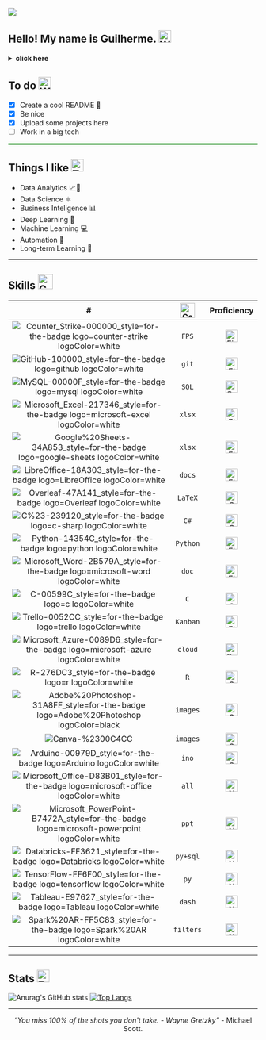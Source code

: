 <p align="left">
  <img src="https://github.com/guirey/guirey/assets/101655014/8aafb76b-ec96-488a-9f53-85a2bed98389">
</p>


## Hello! My name is Guilherme. <img src="https://raw.githubusercontent.com/Tarikul-Islam-Anik/Animated-Fluent-Emojis/master/Emojis/Hand%20gestures/Waving%20Hand.png" alt="Waving Hand" width="25" height="25" />

<details>
<summary><b>click here</b></summary>
    <tt>Welcome to my Github.</tt>  <img src="https://raw.githubusercontent.com/Tarikul-Islam-Anik/Animated-Fluent-Emojis/master/Emojis/Smilies/Green%20Heart.png" alt="Green Heart" width="30" height="30" />
  
  ```JavaScript
    const rey = {
      pronouns: "He" | "Him",
      code: ["Python", "C", "R", "SQL", "C#"],
      askMeAbout: ["machine learning", "data analytics", "business inteligence", "tech", "data science", "pokemon", "brazilian football"],
      technologies: {
        Python: ["Jupyter", "PyCharm"],
        R: ["Rstudio"],
        multi: ["Databricks", "VScode", "Visual Studio"],
        databases: ["oracle", "MySql", "sqlite"],
        misc: ["selenium", "open-cv", "pandas", "Tableau", "bigquery"]
        },
      currentFocus: "growing development in data analysis",
      funFact: "There are two ways to write error-free programs, only the third one works."
      };
```
<!--
https://github.com/guirey/guirey/assets/101655014/95dc7bba-1a41-45f4-abe3-91219821e7dc
-->
<p align="center">
  <img src="https://github.com/guirey/guirey/assets/101655014/2258eef2-9e35-45f3-9f58-13651c128bbe" alt="Writing Hand" width="35" height="35"/>
  <br>
  <b>try me</b> 
  <br>
  <a href="https://linktr.ee/guilhermerey">
    <img src="https://github.com/guirey/guirey/assets/101655014/5af7b61f-1570-4e0e-a30d-7dea73461afd">
  </a>
  <a href="https://linkedin.com/guilherme-rey">
    <img src="https://github.com/guirey/guirey/assets/101655014/6f40adaf-5b8a-4ac1-9487-6713138925a7">
  </a>
</p>

</details>




## To do <img src="https://raw.githubusercontent.com/Tarikul-Islam-Anik/Animated-Fluent-Emojis/master/Emojis/Hand%20gestures/Writing%20Hand.png" alt="Writing Hand" width="25" height="25" />
- [x] Create a cool README :tada:
- [x] Be nice
- [x] Upload some projects here 
- [ ] Work in a big tech 

<hr style="border:0.5px solid green">

## Things I like <img src="https://raw.githubusercontent.com/Tarikul-Islam-Anik/Animated-Fluent-Emojis/master/Emojis/People%20with%20professions/Technologist%20Light%20Skin%20Tone.png" alt="Technologist Light Skin Tone" width="25" height="25" />
* Data Analytics 📈🔎
* Data Science ⚛︎
* Business Inteligence 📊
* Deep Learning 🧐
* Machine Learning 💻
* Automation 🤖
* Long-term Learning 🌱

<hr/>

## Skills <img src="https://github.com/guirey/guirey/assets/101655014/b7d0f259-e749-4817-b89d-b2e8a7c7c7e8" alt="Cute Charmander" width="30" height="30"/>


| # | <img src="https://github.com/guirey/guirey/assets/101655014/41b39998-16bb-469e-ad26-ce03470665d7" alt="Code Cat" width="30" height="30" /> | Proficiency  |
| :---:         |     :---:      |          :---: |
| ![Counter_Strike-000000_style=for-the-badge logo=counter-strike logoColor=white](https://github.com/guirey/guirey/assets/101655014/aecbd574-c3b7-49c7-8e02-7509ee952b19) | `FPS`     | <img src="https://raw.githubusercontent.com/Tarikul-Islam-Anik/Animated-Fluent-Emojis/master/Emojis/Travel%20and%20places/Fire.png" alt="Fire" width="25" height="25" />     |
| ![GitHub-100000_style=for-the-badge logo=github logoColor=white](https://github.com/guirey/guirey/assets/101655014/20665d4c-76f9-4bd8-b6e9-8007d8d9fa0c) | `git`       | <img src="https://raw.githubusercontent.com/Tarikul-Islam-Anik/Animated-Fluent-Emojis/master/Emojis/Hand%20gestures/Flexed%20Biceps.png" alt="Flexed Biceps" width="25" height="25" />       |
| ![MySQL-00000F_style=for-the-badge logo=mysql logoColor=white](https://github.com/guirey/guirey/assets/101655014/cb4f2055-3e1a-4865-b38e-864b4b9aa869)   | `SQL`      | <img src="https://raw.githubusercontent.com/Tarikul-Islam-Anik/Animated-Fluent-Emojis/master/Emojis/Hand%20gestures/Call%20Me%20Hand.png" alt="Call Me Hand" width="25" height="25" />     |
| ![Microsoft_Excel-217346_style=for-the-badge logo=microsoft-excel logoColor=white](https://github.com/guirey/guirey/assets/101655014/61d960b0-e1bd-4c9e-9de1-ee6748eb4e37)    | `xlsx`        | <img src="https://raw.githubusercontent.com/Tarikul-Islam-Anik/Animated-Fluent-Emojis/master/Emojis/Hand%20gestures/Flexed%20Biceps.png" alt="Flexed Biceps" width="25" height="25" />       |
| ![Google%20Sheets-34A853_style=for-the-badge logo=google-sheets logoColor=white](https://github.com/guirey/guirey/assets/101655014/da713199-4a08-40b4-9e76-ebeaa4c39716)   | `xlsx`      | <img src="https://raw.githubusercontent.com/Tarikul-Islam-Anik/Animated-Fluent-Emojis/master/Emojis/Hand%20gestures/Flexed%20Biceps.png" alt="Flexed Biceps" width="25" height="25" />     |
| ![LibreOffice-18A303_style=for-the-badge logo=LibreOffice logoColor=white](https://github.com/guirey/guirey/assets/101655014/1395ff70-0fdc-4d38-8e3d-0bbeecbca5bc)     |  `docs`        | <img src="https://raw.githubusercontent.com/Tarikul-Islam-Anik/Animated-Fluent-Emojis/master/Emojis/Hand%20gestures/Flexed%20Biceps.png" alt="Flexed Biceps" width="25" height="25" />       |
| ![Overleaf-47A141_style=for-the-badge logo=Overleaf logoColor=white](https://github.com/guirey/guirey/assets/101655014/7add704b-e06d-4bcd-816f-09d9733d0efe)     | `LaTeX`        | <img src="https://raw.githubusercontent.com/Tarikul-Islam-Anik/Animated-Fluent-Emojis/master/Emojis/Smilies/Smiling%20Face.png" alt="Smiling Face" width="25" height="25" />       |
| ![C%23-239120_style=for-the-badge logo=c-sharp logoColor=white](https://github.com/guirey/guirey/assets/101655014/5db7fb3a-a6bf-418d-8685-4aead0975c20)     | `C#`        | <img src="https://raw.githubusercontent.com/Tarikul-Islam-Anik/Animated-Fluent-Emojis/master/Emojis/Smilies/Confused%20Face.png" alt="Confused Face" width="25" height="25" />       |
| ![Python-14354C_style=for-the-badge logo=python logoColor=white](https://github.com/guirey/guirey/assets/101655014/9c8e2d88-0ca5-416d-beee-62b739bfc1fb)     | `Python`        | <img src="https://raw.githubusercontent.com/Tarikul-Islam-Anik/Animated-Fluent-Emojis/master/Emojis/Hand%20gestures/Flexed%20Biceps.png" alt="Flexed Biceps" width="25" height="25" />      |
| ![Microsoft_Word-2B579A_style=for-the-badge logo=microsoft-word logoColor=white](https://github.com/guirey/guirey/assets/101655014/d7e7d598-3c15-4b7f-9d77-7073028e0d3c)     | `doc`        | <img src="https://raw.githubusercontent.com/Tarikul-Islam-Anik/Animated-Fluent-Emojis/master/Emojis/Hand%20gestures/Flexed%20Biceps.png" alt="Flexed Biceps" width="25" height="25" />      |
| ![C-00599C_style=for-the-badge logo=c logoColor=white](https://github.com/guirey/guirey/assets/101655014/8845ec6b-dec9-4246-bbcc-1f2c1fcd678e)     | `C`        | <img src="https://raw.githubusercontent.com/Tarikul-Islam-Anik/Animated-Fluent-Emojis/master/Emojis/Smilies/Smiling%20Face.png" alt="Smiling Face" width="25" height="25" />      |
| ![Trello-0052CC_style=for-the-badge logo=trello logoColor=white](https://github.com/guirey/guirey/assets/101655014/3aeb7e90-0e32-4b14-9080-9b620f7e99c9)     | `Kanban`        | <img src="https://raw.githubusercontent.com/Tarikul-Islam-Anik/Animated-Fluent-Emojis/master/Emojis/Hand%20gestures/Flexed%20Biceps.png" alt="Flexed Biceps" width="25" height="25" />      |
| ![Microsoft_Azure-0089D6_style=for-the-badge logo=microsoft-azure logoColor=white](https://github.com/guirey/guirey/assets/101655014/9486bb3a-5fbe-460c-808d-e32e506cfb34)     | `cloud`        | <img src="https://raw.githubusercontent.com/Tarikul-Islam-Anik/Animated-Fluent-Emojis/master/Emojis/People/Baby.png" alt="Baby" width="25" height="25" />      |
| ![R-276DC3_style=for-the-badge logo=r logoColor=white](https://github.com/guirey/guirey/assets/101655014/024e9040-7cc9-45ed-bee1-73006a7d597d) | `R`        | <img src="https://raw.githubusercontent.com/Tarikul-Islam-Anik/Animated-Fluent-Emojis/master/Emojis/Smilies/Smiling%20Face.png" alt="Smiling Face" width="25" height="25" />      |
| ![Adobe%20Photoshop-31A8FF_style=for-the-badge logo=Adobe%20Photoshop logoColor=black](https://github.com/guirey/guirey/assets/101655014/965686d9-7e71-40a9-86ea-0ff135d8ef4b)     | `images`        | <img src="https://raw.githubusercontent.com/Tarikul-Islam-Anik/Animated-Fluent-Emojis/master/Emojis/Smilies/Smiling%20Face.png" alt="Smiling Face" width="25" height="25" />      |
| ![Canva-%2300C4CC](https://github.com/guirey/guirey/assets/101655014/75e054bc-2331-4a68-a7e8-19119503c271)     | `images`        | <img src="https://raw.githubusercontent.com/Tarikul-Islam-Anik/Animated-Fluent-Emojis/master/Emojis/Smilies/Smiling%20Face.png" alt="Smiling Face" width="25" height="25" />      |
| ![Arduino-00979D_style=for-the-badge logo=Arduino logoColor=white](https://github.com/guirey/guirey/assets/101655014/0cefb994-3499-4c8b-95d7-f6984bf6a700)     | `ino`        | <img src="https://raw.githubusercontent.com/Tarikul-Islam-Anik/Animated-Fluent-Emojis/master/Emojis/Smilies/Smiling%20Face.png" alt="Smiling Face" width="25" height="25" />      |
| ![Microsoft_Office-D83B01_style=for-the-badge logo=microsoft-office logoColor=white](https://github.com/guirey/guirey/assets/101655014/bab52aa0-e9b2-455b-893b-22b8b83874a1)     | `all`        | <img src="https://raw.githubusercontent.com/Tarikul-Islam-Anik/Animated-Fluent-Emojis/master/Emojis/Smilies/Nerd%20Face.png" alt="Nerd Face" width="25" height="25" />      |
| ![Microsoft_PowerPoint-B7472A_style=for-the-badge logo=microsoft-powerpoint logoColor=white](https://github.com/guirey/guirey/assets/101655014/3d13ef6f-c579-4cd2-9845-770f4fa68ab7)     | `ppt`        | <img src="https://raw.githubusercontent.com/Tarikul-Islam-Anik/Animated-Fluent-Emojis/master/Emojis/Smilies/Nerd%20Face.png" alt="Nerd Face" width="25" height="25" />      |
| ![Databricks-FF3621_style=for-the-badge logo=Databricks logoColor=white](https://github.com/guirey/guirey/assets/101655014/dd7e5f92-a384-4362-9516-75eaeb2f4dc7)     | `py+sql`        | <img src="https://raw.githubusercontent.com/Tarikul-Islam-Anik/Animated-Fluent-Emojis/master/Emojis/Smilies/Nerd%20Face.png" alt="Nerd Face" width="25" height="25" />      |
| ![TensorFlow-FF6F00_style=for-the-badge logo=tensorflow logoColor=white](https://github.com/guirey/guirey/assets/101655014/b1e7e06c-91d8-4afe-b2bd-9f0a2aabecf3)     | `py`        | <img src="https://raw.githubusercontent.com/Tarikul-Islam-Anik/Animated-Fluent-Emojis/master/Emojis/Smilies/Nerd%20Face.png" alt="Nerd Face" width="25" height="25" />      |
| ![Tableau-E97627_style=for-the-badge logo=Tableau logoColor=white](https://github.com/guirey/guirey/assets/101655014/f67507fb-0da0-469c-bb2f-706ffae24883)     | `dash`        | <img src="https://raw.githubusercontent.com/Tarikul-Islam-Anik/Animated-Fluent-Emojis/master/Emojis/Smilies/Nerd%20Face.png" alt="Nerd Face" width="25" height="25" />      |
| ![Spark%20AR-FF5C83_style=for-the-badge logo=Spark%20AR logoColor=white](https://github.com/guirey/guirey/assets/101655014/478a086b-88ea-45eb-bb43-0eca6fd878cd)     | `filters`        | <img src="https://raw.githubusercontent.com/Tarikul-Islam-Anik/Animated-Fluent-Emojis/master/Emojis/Smilies/Nerd%20Face.png" alt="Nerd Face" width="25" height="25" />      |


<hr/>

## Stats <img src="https://raw.githubusercontent.com/Tarikul-Islam-Anik/Animated-Fluent-Emojis/master/Emojis/Activities/Bullseye.png" alt="Bullseye" width="25" height="25" />

![Anurag's GitHub stats](https://github-readme-stats.vercel.app/api?username=guirey&show_icons=true&theme=dark)  [![Top Langs](https://github-readme-stats.vercel.app/api/top-langs/?username=guirey&layout=compact&theme=dark)](https://github.com/guirey/github-readme-stats)

<hr/>

<!--
![image](https://github.com/guirey/guirey/assets/101655014/4c0d9413-5465-43ff-aef8-e8d6d1c2d325) exemplo

# emojis animados
<img src="https://raw.githubusercontent.com/Tarikul-Islam-Anik/Animated-Fluent-Emojis/master/Emojis/Smilies/Face%20with%20Raised%20Eyebrow.png" alt="Face with Raised Eyebrow" width="25" height="25" /> na duvida
<img src="https://raw.githubusercontent.com/Tarikul-Islam-Anik/Animated-Fluent-Emojis/master/Emojis/Smilies/Green%20Heart.png" alt="Green Heart" width="25" height="25" /> core verde
<img src="https://raw.githubusercontent.com/Tarikul-Islam-Anik/Animated-Fluent-Emojis/master/Emojis/Smilies/Smiling%20Face.png" alt="Smiling Face" width="25" height="25" />
<img src="https://raw.githubusercontent.com/Tarikul-Islam-Anik/Animated-Fluent-Emojis/master/Emojis/Hand%20gestures/Call%20Me%20Hand.png" alt="Call Me Hand" width="25" height="25" />
<img src="https://raw.githubusercontent.com/Tarikul-Islam-Anik/Animated-Fluent-Emojis/master/Emojis/Hand%20gestures/Flexed%20Biceps.png" alt="Flexed Biceps" width="25" height="25" />
<img src="https://raw.githubusercontent.com/Tarikul-Islam-Anik/Animated-Fluent-Emojis/master/Emojis/Hand%20gestures/Flexed%20Biceps.png" alt="Flexed Biceps" width="25" height="25" />
<img src="https://raw.githubusercontent.com/Tarikul-Islam-Anik/Animated-Fluent-Emojis/master/Emojis/Hand%20gestures/Waving%20Hand.png" alt="Waving Hand" width="25" height="25" />
<img src="https://raw.githubusercontent.com/Tarikul-Islam-Anik/Animated-Fluent-Emojis/master/Emojis/Animals/Pig%20Nose.png" alt="Pig Nose" width="25" height="25" />
<img src="https://raw.githubusercontent.com/Tarikul-Islam-Anik/Animated-Fluent-Emojis/master/Emojis/Animals/Pig%20Face.png" alt="Pig Face" width="25" height="25" />
<img src="https://raw.githubusercontent.com/Tarikul-Islam-Anik/Animated-Fluent-Emojis/master/Emojis/Symbols/Baby%20Symbol.png" alt="Baby Symbol" width="25" height="25" />
<img src="https://raw.githubusercontent.com/Tarikul-Islam-Anik/Animated-Fluent-Emojis/master/Emojis/Symbols/Top%20Arrow.png" alt="Top Arrow" width="25" height="25" />
<img src="https://raw.githubusercontent.com/Tarikul-Islam-Anik/Animated-Fluent-Emojis/master/Emojis/Travel%20and%20places/Fire.png" alt="Fire" width="25" height="25" />
<img src="https://raw.githubusercontent.com/Tarikul-Islam-Anik/Animated-Fluent-Emojis/master/Emojis/Travel%20and%20places/Rocket.png" alt="Rocket" width="25" height="25" />
<img src="https://raw.githubusercontent.com/Tarikul-Islam-Anik/Animated-Fluent-Emojis/master/Emojis/People%20with%20professions/Technologist%20Light%20Skin%20Tone.png" alt="Technologist Light Skin Tone" width="25" height="25" />
![Nerd Face](https://github.com/guirey/guirey/assets/101655014/f304e588-6d7d-4be6-85a5-592fdea0cbe6)
-->

<!--
# badges das ferramentas
![Google%20Sheets-34A853_style=for-the-badge logo=google-sheets logoColor=white](https://github.com/guirey/guirey/assets/101655014/da713199-4a08-40b4-9e76-ebeaa4c39716)
![LibreOffice-18A303_style=for-the-badge logo=LibreOffice logoColor=white](https://github.com/guirey/guirey/assets/101655014/1395ff70-0fdc-4d38-8e3d-0bbeecbca5bc)
![Microsoft_Excel-217346_style=for-the-badge logo=microsoft-excel logoColor=white](https://github.com/guirey/guirey/assets/101655014/61d960b0-e1bd-4c9e-9de1-ee6748eb4e37)
![Microsoft_PowerPoint-B7472A_style=for-the-badge logo=microsoft-powerpoint logoColor=white](https://github.com/guirey/guirey/assets/101655014/3d13ef6f-c579-4cd2-9845-770f4fa68ab7)
![Microsoft_Word-2B579A_style=for-the-badge logo=microsoft-word logoColor=white](https://github.com/guirey/guirey/assets/101655014/d7e7d598-3c15-4b7f-9d77-7073028e0d3c)
![Overleaf-47A141_style=for-the-badge logo=Overleaf logoColor=white](https://github.com/guirey/guirey/assets/101655014/7add704b-e06d-4bcd-816f-09d9733d0efe)
![Trello-0052CC_style=for-the-badge logo=trello logoColor=white](https://github.com/guirey/guirey/assets/101655014/3aeb7e90-0e32-4b14-9080-9b620f7e99c9)
![Arduino-00979D_style=for-the-badge logo=Arduino logoColor=white](https://github.com/guirey/guirey/assets/101655014/0cefb994-3499-4c8b-95d7-f6984bf6a700)
![GitHub-100000_style=for-the-badge logo=github logoColor=white](https://github.com/guirey/guirey/assets/101655014/20665d4c-76f9-4bd8-b6e9-8007d8d9fa0c)
![Kaggle-20BEFF_style=for-the-badge logo=Kaggle logoColor=white](https://github.com/guirey/guirey/assets/101655014/ddad226a-0382-4e4e-907a-75071dbe3cc5)
![LinkedIn-0077B5_style=for-the-badge logo=linkedin logoColor=white](https://github.com/guirey/guirey/assets/101655014/6f40adaf-5b8a-4ac1-9487-6713138925a7)
![linktree-39E09B_style=for-the-badge logo=linktree logoColor=white](https://github.com/guirey/guirey/assets/101655014/5af7b61f-1570-4e0e-a30d-7dea73461afd)
![C%23-239120_style=for-the-badge logo=c-sharp logoColor=white](https://github.com/guirey/guirey/assets/101655014/5db7fb3a-a6bf-418d-8685-4aead0975c20)
![Python-14354C_style=for-the-badge logo=python logoColor=white](https://github.com/guirey/guirey/assets/101655014/9c8e2d88-0ca5-416d-beee-62b739bfc1fb)
![C-00599C_style=for-the-badge logo=c logoColor=white](https://github.com/guirey/guirey/assets/101655014/8845ec6b-dec9-4246-bbcc-1f2c1fcd678e)
![R-276DC3_style=for-the-badge logo=r logoColor=white](https://github.com/guirey/guirey/assets/101655014/024e9040-7cc9-45ed-bee1-73006a7d597d)
![MySQL-00000F_style=for-the-badge logo=mysql logoColor=white](https://github.com/guirey/guirey/assets/101655014/cb4f2055-3e1a-4865-b38e-864b4b9aa869)
![Amazon_AWS-232F3E_style=for-the-badge logo=amazon-aws logoColor=white](https://github.com/guirey/guirey/assets/101655014/7bbd2332-aee9-4d4c-920c-1052737442b0)
![Microsoft_Azure-0089D6_style=for-the-badge logo=microsoft-azure logoColor=white](https://github.com/guirey/guirey/assets/101655014/9486bb3a-5fbe-460c-808d-e32e506cfb34)
![Microsoft_Office-D83B01_style=for-the-badge logo=microsoft-office logoColor=white](https://github.com/guirey/guirey/assets/101655014/bab52aa0-e9b2-455b-893b-22b8b83874a1)
![Counter_Strike-000000_style=for-the-badge logo=counter-strike logoColor=white](https://github.com/guirey/guirey/assets/101655014/aecbd574-c3b7-49c7-8e02-7509ee952b19)
![Tableau-E97627_style=for-the-badge logo=Tableau logoColor=white](https://github.com/guirey/guirey/assets/101655014/f67507fb-0da0-469c-bb2f-706ffae24883)
![TensorFlow-FF6F00_style=for-the-badge logo=tensorflow logoColor=white](https://github.com/guirey/guirey/assets/101655014/b1e7e06c-91d8-4afe-b2bd-9f0a2aabecf3)
![Salesforce-00A1E0_style=for-the-badge logo=Salesforce logoColor=white](https://github.com/guirey/guirey/assets/101655014/3df7e5b0-4142-45af-a911-f20e2af5e300)
![Adobe%20Photoshop-31A8FF_style=for-the-badge logo=Adobe%20Photoshop logoColor=black](https://github.com/guirey/guirey/assets/101655014/965686d9-7e71-40a9-86ea-0ff135d8ef4b)
![Canva-%2300C4CC](https://github.com/guirey/guirey/assets/101655014/75e054bc-2331-4a68-a7e8-19119503c271)
![Databricks-FF3621_style=for-the-badge logo=Databricks logoColor=white](https://github.com/guirey/guirey/assets/101655014/dd7e5f92-a384-4362-9516-75eaeb2f4dc7)
![Spark%20AR-FF5C83_style=for-the-badge logo=Spark%20AR logoColor=white](https://github.com/guirey/guirey/assets/101655014/478a086b-88ea-45eb-bb43-0eca6fd878cd)

<!--
| git     | `C`        | git      |
| git     | `C`        | git      |

![Kaggle-20BEFF_style=for-the-badge logo=Kaggle logoColor=white](https://github.com/guirey/guirey/assets/101655014/ddad226a-0382-4e4e-907a-75071dbe3cc5)
![LinkedIn-0077B5_style=for-the-badge logo=linkedin logoColor=white](https://github.com/guirey/guirey/assets/101655014/6f40adaf-5b8a-4ac1-9487-6713138925a7)
![Amazon_AWS-232F3E_style=for-the-badge logo=amazon-aws logoColor=white](https://github.com/guirey/guirey/assets/101655014/7bbd2332-aee9-4d4c-920c-1052737442b0)
![Salesforce-00A1E0_style=for-the-badge logo=Salesforce logoColor=white](https://github.com/guirey/guirey/assets/101655014/3df7e5b0-4142-45af-a911-f20e2af5e300)
![linktree-39E09B_style=for-the-badge logo=linktree logoColor=white](https://github.com/guirey/guirey/assets/101655014/5af7b61f-1570-4e0e-a30d-7dea73461afd)
-->


<!--
| # | Language | Proficiency |
| :---         |     :---:      |          ---: |
| git status   | CTRL+C & CTRL+V     | git status    |
| git diff     | `C`       | git diff      |
| git status   | git status     | git status    |
| git diff     | git diff       | git diff      |
| git status   | git status     | git status    |
| git diff     | git diff       | git diff      | -->

<!--
[![Top Langs](https://github-readme-stats.vercel.app/api/top-langs/?username=guirey&layout=compact)](https://github.com/guirey/github-readme-stats)
-->

<!--
<p align="center">

</p>

-- tabela pra fazer coluna dupla

txt1           |  txt2
:-------------------------:|:-------------------------:
![Anurag's GitHub stats](https://github-readme-stats.vercel.app/api?username=guirey&show_icons=true&theme=dark) |  [![Top Langs](https://github-readme-stats.vercel.app/api/top-langs/?username=guirey&layout=compact&theme=dark)](https://github.com/guirey/github-readme-stats)
-->


<!---
| alinhado esq | centro | direita |
| :---         |     :---:      |          ---: |
| git status   | git status     | git status    |
| git diff     | git diff       | git diff      |
--->


<!--
**guirey/guirey** is a ✨ _special_ ✨ repository because its `README.md` (this file) appears on your GitHub profile.

Here are some ideas to get you started:

- 🔭 I’m currently working on ...
- 🌱 I’m currently learning ...
- 👯 I’m looking to collaborate on ...
- 🤔 I’m looking for help with ...
- 💬 Ask me about ...
- 📫 How to reach me: ...
- 😄 Pronouns: ...
- ⚡ Fun fact: ...


This site was built using [GitHub Pages](https://pages.github.com/).

- [x] Create a cool README
- [x] Be nice
- [x] Upload some projects here :tada:
- [ ] Work in a big company \(parentesis fica assim) 
-->

<!--
<details>
<summary>click</summary>

![StackOverflow](https://github.com/guirey/guirey/assets/101655014/3bf2d826-dc35-430b-b380-3e3aa4e3fc38)

### You can add a header

You can add text within a collapsed section. 
You can add an image or a code block, too.

```ruby
   puts "Hello World"
```

</details>
-->

<!--
![messi](https://github.com/guirey/guirey/assets/101655014/b7d0f259-e749-4817-b89d-b2e8a7c7c7e8)

![pokemon-charmander](https://github.com/guirey/guirey/assets/101655014/95dc7bba-1a41-45f4-abe3-91219821e7dc)

![charmander](https://github.com/guirey/guirey/assets/101655014/2258eef2-9e35-45f3-9f58-13651c128bbe)

![68747470733a2f2f6d656469612e67697068792e636f6d2f6d656469612f57556c706c634d704f43456d5447427442572f67697068792e676966](https://github.com/guirey/guirey/assets/101655014/41b39998-16bb-469e-ad26-ce03470665d7) 

<img src="https://raw.githubusercontent.com/Tarikul-Islam-Anik/Animated-Fluent-Emojis/master/Emojis/People%20with%20professions/Technologist%20Light%20Skin%20Tone.png" alt="Technologist Light Skin Tone" width="25" height="25" />


-->



<p align="center">
<i>“You miss 100% of the shots you don't take. - Wayne Gretzky”</i> - Michael Scott.
</p>
